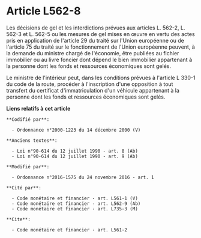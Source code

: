 # Article L562-8

Les décisions de gel et les interdictions prévues aux articles L. 562-2,  L. 562-3 et L. 562-5 ou les mesures de gel mises en
œuvre en vertu des  actes pris en application de l'article 29 du traité sur l'Union  européenne ou de l'article 75 du traité
sur le fonctionnement de l'Union  européenne peuvent, à la demande du ministre chargé de l'économie, être  publiées au
fichier immobilier ou au livre foncier dont dépend le bien  immobilier appartenant à la personne dont les fonds et ressources
économiques sont gelés. 

Le ministre de  l'intérieur peut, dans les conditions prévues à l'article L 330-1 du  code de la route, procéder à
l'inscription d'une opposition à tout  transfert du certificat d'immatriculation d'un véhicule appartenant à la  personne
dont les fonds et ressources économiques sont gelés.

**Liens relatifs à cet article**

	**Codifié par**:

	  - Ordonnance n°2000-1223 du 14 décembre 2000 (V)

	**Anciens textes**:

	  - Loi n°90-614 du 12 juillet 1990 - art. 8 (Ab)
	  - Loi n°90-614 du 12 juillet 1990 - art. 9 (Ab)

	**Modifié par**:

	  - Ordonnance n°2016-1575 du 24 novembre 2016 - art. 1

	**Cité par**:

	  - Code monétaire et financier - art. L561-1 (V)
	  - Code monétaire et financier - art. L562-9 (Ab)
	  - Code monétaire et financier - art. L735-3 (M)

	**Cite**:

	  - Code monétaire et financier - art. L561-2
